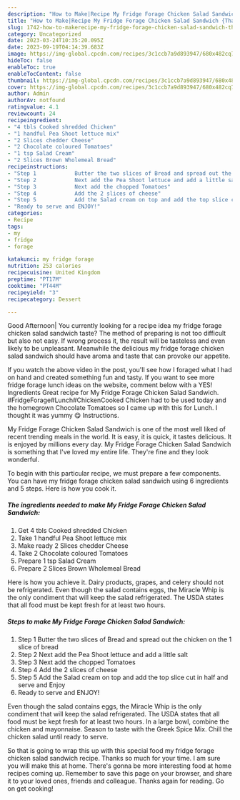 ```yaml
---
description: "How to Make|Recipe My Fridge Forage Chicken Salad Sandwich {That is Delicious"
title: "How to Make|Recipe My Fridge Forage Chicken Salad Sandwich {That is Delicious"
slug: 1742-how-to-makerecipe-my-fridge-forage-chicken-salad-sandwich-that-is-delicious
category: Uncategorized
date: 2023-03-24T10:35:20.095Z
date: 2023-09-19T04:14:39.683Z
image: https://img-global.cpcdn.com/recipes/3c1ccb7a9d893947/680x482cq70/my-fridge-forage-chicken-salad-sandwich-recipe-main-photo.jpg
hideToc: false
enableToc: true
enableTocContent: false
thumbnail: https://img-global.cpcdn.com/recipes/3c1ccb7a9d893947/680x482cq70/my-fridge-forage-chicken-salad-sandwich-recipe-main-photo.jpg
cover: https://img-global.cpcdn.com/recipes/3c1ccb7a9d893947/680x482cq70/my-fridge-forage-chicken-salad-sandwich-recipe-main-photo.jpg
author: Admin
authorAv: notfound
ratingvalue: 4.1
reviewcount: 24
recipeingredient:
- "4 tbls Cooked shredded Chicken"
- "1 handful Pea Shoot lettuce mix"
- "2 Slices chedder Cheese"
- "2 Chocolate coloured Tomatoes"
- "1 tsp Salad Cream"
- "2 Slices Brown Wholemeal Bread"
recipeinstructions:
- "Step 1            Butter the two slices of Bread and spread out the chicken on the 1 slice of bread"
- "Step 2            Next add the Pea Shoot lettuce and add a little salt"
- "Step 3            Next add the chopped Tomatoes"
- "Step 4            Add the 2 slices of cheese"
- "Step 5            Add the Salad cream on top and add the top slice cut in half and serve and Enjoy"
- "Ready to serve and ENJOY!"
categories:
- Recipe
tags:
- my
- fridge
- forage

katakunci: my fridge forage 
nutrition: 253 calories
recipecuisine: United Kingdom
preptime: "PT17M"
cooktime: "PT44M"
recipeyield: "3"
recipecategory: Dessert

---
```



Good Afternoon| You currently looking for a recipe idea my fridge forage chicken salad sandwich taste? The method of preparing is not too difficult but also not easy. If wrong process it, the result will be tasteless and even likely to be unpleasant. Meanwhile the delicious my fridge forage chicken salad sandwich should have aroma and taste that can provoke our appetite.





If you watch the above video in the post, you&#39;ll see how I foraged what I had on hand and created something fun and tasty. If you want to see more fridge forage lunch ideas on the website, comment below with a YES! Ingredients Great recipe for My Fridge Forage Chicken Salad Sandwich. #FridgeForage#Lunch#ChickenCooked Chicken had to be used today and the homegrown Chocolate Tomatoes so I came up with this for Lunch. I thought it was yummy 😋 Instructions.

My Fridge Forage Chicken Salad Sandwich is one of the most well liked of recent trending meals in the world. It is easy, it is quick, it tastes delicious. It is enjoyed by millions every day. My Fridge Forage Chicken Salad Sandwich is something that I've loved my entire life. They're fine and they look wonderful.


To begin with this particular recipe, we must prepare a few components. You can have my fridge forage chicken salad sandwich using 6 ingredients and 5 steps. Here is how you cook it.

<!--inarticleads1-->

##### The ingredients needed to make My Fridge Forage Chicken Salad Sandwich:

1. Get 4 tbls Cooked shredded Chicken
1. Take 1 handful Pea Shoot lettuce mix
1. Make ready 2 Slices chedder Cheese
1. Take 2 Chocolate coloured Tomatoes
1. Prepare 1 tsp Salad Cream
1. Prepare 2 Slices Brown Wholemeal Bread


Here is how you achieve it. Dairy products, grapes, and celery should not be refrigerated. Even though the salad contains eggs, the Miracle Whip is the only condiment that will keep the salad refrigerated. The USDA states that all food must be kept fresh for at least two hours. 

<!--inarticleads2-->

##### Steps to make My Fridge Forage Chicken Salad Sandwich:

1. Step 1            Butter the two slices of Bread and spread out the chicken on the 1 slice of bread
1. Step 2            Next add the Pea Shoot lettuce and add a little salt
1. Step 3            Next add the chopped Tomatoes
1. Step 4            Add the 2 slices of cheese
1. Step 5            Add the Salad cream on top and add the top slice cut in half and serve and Enjoy
1. Ready to serve and ENJOY!

Even though the salad contains eggs, the Miracle Whip is the only condiment that will keep the salad refrigerated. The USDA states that all food must be kept fresh for at least two hours. In a large bowl, combine the chicken and mayonnaise. Season to taste with the Greek Spice Mix. Chill the chicken salad until ready to serve. 

So that is going to wrap this up with this special food my fridge forage chicken salad sandwich recipe. Thanks so much for your time. I am sure you will make this at home. There's gonna be more interesting food at home recipes coming up. Remember to save this page on your browser, and share it to your loved ones, friends and colleague. Thanks again for reading. Go on get cooking!
